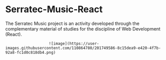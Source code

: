 # Serratec-Music-React
The Serratec Music project is an activity developed through the complementary material of studies for the discipline of Web Development (React).

                       ![image](https://user-images.githubusercontent.com/110864780/201749586-8c15dea9-e420-4f7b-92a8-fc1d0c818db4.png)


